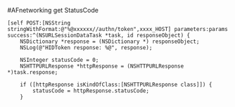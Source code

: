 #AFnetworking get StatusCode

    [self POST:[NSString stringWithFormat:@"%@xxxxxx//authn/token",xxxx_HOST] parameters:params success:^(NSURLSessionDataTask *task, id responseObject) {
        NSDictionary *response = (NSDictionary *) responseObject;
        NSLog(@"HIDToken response: %@", response);
        
        NSInteger statusCode = 0;
        NSHTTPURLResponse *httpResponse = (NSHTTPURLResponse *)task.response;
        
        if ([httpResponse isKindOfClass:[NSHTTPURLResponse class]]) {
            statusCode = httpResponse.statusCode;
        }